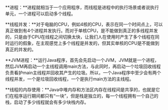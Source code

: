 **进程：**进程就相当于一个应用程序，而线程是进程中的执行场景或者说执行单元，一个进程可以启动多个线程。

**线程并发：**对于电脑的CPU，例如4核的CPU，表示在同一个时间点上，可以真正做到有4个进程并发执行。而对于单核CPU，是不能做到真正的多线程并发的，只是由于CPU在线程之间切换太快，让我们人在使用时产生了多个线程在同时运行的假象，在主观感觉上多个线程是并发的，但其实单核的CPU是不能做到真正的并发的。

**JVM进程：**运行Java程序，首先会先启动一个JVM，JVM就是一个进程，然后JVM再启动一个主线程调用main方法，与此同时，再启动一个垃圾回收线程负责看护main主线程并回收其产生的垃圾。所以，一个Java程序中至少会有两个线程并发，一个是垃圾回收线程，一个是执行main方法的主线程。

**线程的内存使用：**Java中堆内存和方法区内存在线程间是共享的，也就是它们在程序运行期间都只有“一块”，但是栈是独立的，每一个线程拥有一个自己的栈，启动了多少线程就会有多少块栈内存。



